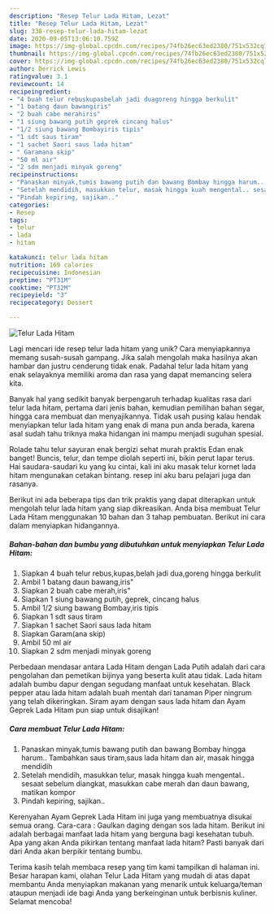 ```yaml
---
description: "Resep Telur Lada Hitam, Lezat"
title: "Resep Telur Lada Hitam, Lezat"
slug: 338-resep-telur-lada-hitam-lezat
date: 2020-09-05T13:06:10.759Z
image: https://img-global.cpcdn.com/recipes/74fb26ec63ed2380/751x532cq70/telur-lada-hitam-foto-resep-utama.jpg
thumbnail: https://img-global.cpcdn.com/recipes/74fb26ec63ed2380/751x532cq70/telur-lada-hitam-foto-resep-utama.jpg
cover: https://img-global.cpcdn.com/recipes/74fb26ec63ed2380/751x532cq70/telur-lada-hitam-foto-resep-utama.jpg
author: Derrick Lewis
ratingvalue: 3.1
reviewcount: 14
recipeingredient:
- "4 buah telur rebuskupasbelah jadi duagoreng hingga berkulit"
- "1 batang daun bawangiris"
- "2 buah cabe merahiris"
- "1 siung bawang putih geprek cincang halus"
- "1/2 siung bawang Bombayiris tipis"
- "1 sdt saus tiram"
- "1 sachet Saori saus lada hitam"
- " Garamana skip"
- "50 ml air"
- "2 sdm menjadi minyak goreng"
recipeinstructions:
- "Panaskan minyak,tumis bawang putih dan bawang Bombay hingga harum.. Tambahkan saus tiram,saus lada hitam dan air, masak hingga mendidih"
- "Setelah mendidih, masukkan telur, masak hingga kuah mengental.. sesaat sebelum diangkat, masukkan cabe merah dan daun bawang, matikan kompor"
- "Pindah kepiring, sajikan.."
categories:
- Resep
tags:
- telur
- lada
- hitam

katakunci: telur lada hitam 
nutrition: 169 calories
recipecuisine: Indonesian
preptime: "PT31M"
cooktime: "PT32M"
recipeyield: "3"
recipecategory: Dessert

---
```



![Telur Lada Hitam](https://img-global.cpcdn.com/recipes/74fb26ec63ed2380/751x532cq70/telur-lada-hitam-foto-resep-utama.jpg)

Lagi mencari ide resep telur lada hitam yang unik? Cara menyiapkannya memang susah-susah gampang. Jika salah mengolah maka hasilnya akan hambar dan justru cenderung tidak enak. Padahal telur lada hitam yang enak selayaknya memiliki aroma dan rasa yang dapat memancing selera kita.

Banyak hal yang sedikit banyak berpengaruh terhadap kualitas rasa dari telur lada hitam, pertama dari jenis bahan, kemudian pemilihan bahan segar, hingga cara membuat dan menyajikannya. Tidak usah pusing kalau hendak menyiapkan telur lada hitam yang enak di mana pun anda berada, karena asal sudah tahu triknya maka hidangan ini mampu menjadi suguhan spesial.

Rolade tahu telur sayuran enak bergizi sehat murah praktis Edan enak banget! Buncis, telur, dan tempe diolah seperti ini, bikin perut lapar terus. Hai saudara-saudari ku yang ku cintai, kali ini aku masak telur kornet lada hitam mengunakan cetakan bintang. resep ini aku baru pelajari juga dan rasanya.


Berikut ini ada beberapa tips dan trik praktis yang dapat diterapkan untuk mengolah telur lada hitam yang siap dikreasikan. Anda bisa membuat Telur Lada Hitam menggunakan 10 bahan dan 3 tahap pembuatan. Berikut ini cara dalam menyiapkan hidangannya.

<!--inarticleads1-->

##### Bahan-bahan dan bumbu yang dibutuhkan untuk menyiapkan Telur Lada Hitam:

1. Siapkan 4 buah telur rebus,kupas,belah jadi dua,goreng hingga berkulit
1. Ambil 1 batang daun bawang,iris&#34;
1. Siapkan 2 buah cabe merah,iris&#34;
1. Siapkan 1 siung bawang putih, geprek, cincang halus
1. Ambil 1/2 siung bawang Bombay,iris tipis
1. Siapkan 1 sdt saus tiram
1. Siapkan 1 sachet Saori saus lada hitam
1. Siapkan  Garam(ana skip)
1. Ambil 50 ml air
1. Siapkan 2 sdm menjadi minyak goreng


Perbedaan mendasar antara Lada Hitam dengan Lada Putih adalah dari cara pengolahan dan pemetikan bijinya yang beserta kulit atau tidak. Lada hitam adalah bumbu dapur dengan segudang manfaat untuk kesehatan. Black pepper atau lada hitam adalah buah mentah dari tanaman Piper ningrum yang telah dikeringkan. Siram ayam dengan saus lada hitam dan Ayam Geprek Lada Hitam pun siap untuk disajikan! 

<!--inarticleads2-->

##### Cara membuat Telur Lada Hitam:

1. Panaskan minyak,tumis bawang putih dan bawang Bombay hingga harum.. Tambahkan saus tiram,saus lada hitam dan air, masak hingga mendidih
1. Setelah mendidih, masukkan telur, masak hingga kuah mengental.. sesaat sebelum diangkat, masukkan cabe merah dan daun bawang, matikan kompor
1. Pindah kepiring, sajikan..


Kerenyahan Ayam Geprek Lada Hitam ini juga yang membuatnya disukai semua orang. Cara-cara : Gaulkan daging dengan sos lada hitam. Berikut ini adalah berbagai manfaat lada hitam yang berguna bagi kesehatan tubuh. Apa yang akan Anda pikirkan tentang manfaat lada hitam? Pasti banyak dari dari Anda akan berpikir tentang bumbu. 

Terima kasih telah membaca resep yang tim kami tampilkan di halaman ini. Besar harapan kami, olahan Telur Lada Hitam yang mudah di atas dapat membantu Anda menyiapkan makanan yang menarik untuk keluarga/teman ataupun menjadi ide bagi Anda yang berkeinginan untuk berbisnis kuliner. Selamat mencoba!
